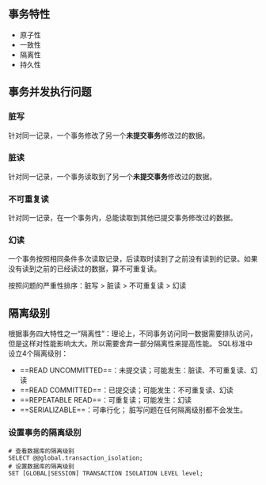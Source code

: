 ## 事务特性

- 原子性
- 一致性
- 隔离性
- 持久性
## 事务并发执行问题
### 脏写

针对同一记录，一个事务修改了另一个**未提交事务**修改过的数据。
### 脏读

针对同一记录，一个事务读取到了另一个**未提交事务**修改过的数据。
### 不可重复读

针对同一记录，在一个事务内，总能读取到其他已提交事务修改过的数据。
### 幻读

一个事务按照相同条件多次读取记录，后读取时读到了之前没有读到的记录。如果没有读到之前的已经读过的数据，算不可重复读。

按照问题的严重性排序：脏写 > 脏读 > 不可重复读 > 幻读
## 隔离级别

根据事务四大特性之一“隔离性”：理论上，不同事务访问同一数据需要排队访问，但是这样对性能影响太大。所以需要舍弃一部分隔离性来提高性能。
SQL标准中设立4个隔离级别：
- ==READ UNCOMMITTED==：未提交读；可能发生：脏读、不可重复读、幻读
- ==READ COMMITTED==：已提交读；可能发生：不可重复读、幻读
- ==REPEATABLE READ==：可重复读；可能发生：幻读
- ==SERIALIZABLE==：可串行化；
脏写问题在任何隔离级别都不会发生。

### 设置事务的隔离级别

``` shell
# 查看数据库的隔离级别
SELECT @@global.transaction_isolation;
# 设置数据库的隔离级别
SET [GLOBAL|SESSION] TRANSACTION ISOLATION LEVEL level;
``````